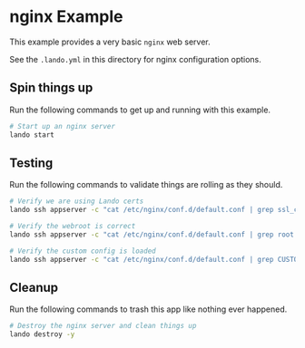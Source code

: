 nginx Example
=============

This example provides a very basic `nginx` web server.

See the `.lando.yml` in this directory for nginx configuration options.

Spin things up
--------------

Run the following commands to get up and running with this example.

```bash
# Start up an nginx server
lando start
```

Testing
-------

Run the following commands to validate things are rolling as they should.

```bash
# Verify we are using Lando certs
lando ssh appserver -c "cat /etc/nginx/conf.d/default.conf | grep ssl_certificate | grep /certs/cert.pem"

# Verify the webroot is correct
lando ssh appserver -c "cat /etc/nginx/conf.d/default.conf | grep root | grep /app/www"

# Verify the custom config is loaded
lando ssh appserver -c "cat /etc/nginx/conf.d/default.conf | grep CUSTOMTHINGGOTLODADED"
```

Cleanup
-------

Run the following commands to trash this app like nothing ever happened.

```bash
# Destroy the nginx server and clean things up
lando destroy -y
```
